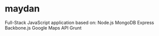 maydan
======
Full-Stack JavaScript application based on:
Node.js
MongoDB
Express
Backbone.js
Google Maps API
Grunt
